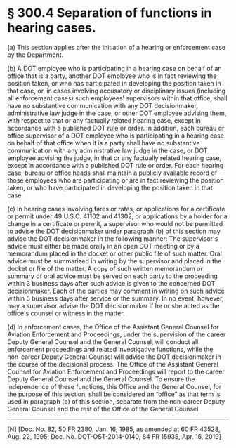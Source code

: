 # § 300.4   Separation of functions in hearing cases.

(a) This section applies after the initiation of a hearing or enforcement case by the Department.


(b) A DOT employee who is participating in a hearing case on behalf of an office that is a party, another DOT employee who is in fact reviewing the position taken, or who has participated in developing the position taken in that case, or, in cases involving accusatory or disciplinary issues (including all enforcement cases) such employees' supervisors within that office, shall have no substantive communication with any DOT decisionmaker, administrative law judge in the case, or other DOT employee advising them, with respect to that or any factually related hearing case, except in accordance with a published DOT rule or order. In addition, each bureau or office supervisor of a DOT employee who is participating in a hearing case on behalf of that office when it is a party shall have no substantive communication with any administrative law judge in the case, or DOT employee advising the judge, in that or any factually related hearing case, except in accordance with a published DOT rule or order. For each hearing case, bureau or office heads shall maintain a publicly available record of those employees who are participating or are in fact reviewing the position taken, or who have participated in developing the position taken in that case. 


(c) In hearing cases involving fares or rates, or applications for a certificate or permit under 49 U.S.C. 41102 and 41302, or applications by a holder for a change in a certificate or permit, a supervisor who would not be permitted to advise the DOT decisionmaker under paragraph (b) of this section may advise the DOT decisionmaker in the following manner: The supervisor's advice must either be made orally in an open DOT meeting or by a memorandum placed in the docket or other public file of such matter. Oral advice must be summarized in writing by the supervisor and placed in the docket or file of the matter. A copy of such written memorandum or summary of oral advice must be served on each party to the proceeding within 3 business days after such advice is given to the concerned DOT decisionmaker. Each of the parties may comment in writing on such advice within 5 business days after service or the summary. In no event, however, may a supervisor advise the DOT decisionmaker if he or she acted as the office's counsel or witness in the matter. 


(d) In enforcement cases, the Office of the Assistant General Counsel for Aviation Enforcement and Proceedings, under the supervision of the career Deputy General Counsel and the General Counsel, will conduct all enforcement proceedings and related investigative functions, while the non-career Deputy General Counsel will advise the DOT decisionmaker in the course of the decisional process. The Office of the Assistant General Counsel for Aviation Enforcement and Proceedings will report to the career Deputy General Counsel and the General Counsel. To ensure the independence of these functions, this Office and the General Counsel, for the purpose of this section, shall be considered an “office” as that term is used in paragraph (b) of this section, separate from the non-career Deputy General Counsel and the rest of the Office of the General Counsel.



---

[N] [Doc. No. 82, 50 FR 2380, Jan. 16, 1985, as amended at 60 FR 43528, Aug. 22, 1995; Doc. No. DOT-OST-2014-0140, 84 FR 15935, Apr. 16, 2019]




